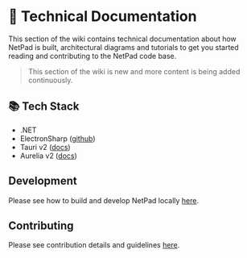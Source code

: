 # :notebook_with_decorative_cover: Technical Documentation

This section of the wiki contains technical documentation about how NetPad is built, architectural diagrams and
tutorials to get you started reading and contributing to the NetPad code base.

> This section of the wiki is new and more content is being added continuously. 

## :books: Tech Stack <!-- {docsify-ignore} -->

* .NET
* ElectronSharp ([github](https://github.com/theolivenbaum/electron-sharp))
* Tauri v2 ([docs](https://tauri.app/))
* Aurelia v2 ([docs](https://docs.aurelia.io/))

## Development <!-- {docsify-ignore} -->

Please see how to build and develop NetPad
locally [here](https://github.com/tareqimbasher/NetPad/blob/main/CONTRIBUTING.md).

## Contributing <!-- {docsify-ignore} -->

Please see contribution details and
guidelines [here](https://github.com/tareqimbasher/NetPad/blob/main/CONTRIBUTING.md).
